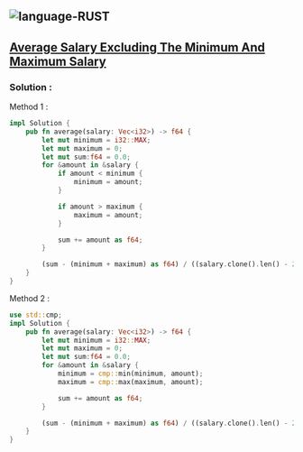 ![language-RUST](https://img.shields.io/badge/%20-RUST-8d4004?style=for-the-badge&logo=RUST)
---

## [Average Salary Excluding The Minimum And Maximum Salary](https://leetcode.com/problems/average-salary-excluding-the-minimum-and-maximum-salary)

### Solution :

Method 1 :
```rust
impl Solution {
    pub fn average(salary: Vec<i32>) -> f64 {
        let mut minimum = i32::MAX;
        let mut maximum = 0;
        let mut sum:f64 = 0.0;
        for &amount in &salary {
            if amount < minimum {
                minimum = amount;
            }

            if amount > maximum {
                maximum = amount;
            }

            sum += amount as f64;
        }

        (sum - (minimum + maximum) as f64) / ((salary.clone().len() - 2) as f64)
    }
}
```

Method 2 :
```rust
use std::cmp;
impl Solution {
    pub fn average(salary: Vec<i32>) -> f64 {
        let mut minimum = i32::MAX;
        let mut maximum = 0;
        let mut sum:f64 = 0.0;
        for &amount in &salary {
            minimum = cmp::min(minimum, amount);
            maximum = cmp::max(maximum, amount);

            sum += amount as f64;
        }

        (sum - (minimum + maximum) as f64) / ((salary.clone().len() - 2) as f64)
    }
}
```
